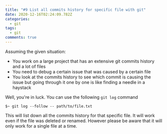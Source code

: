 ```yaml
---
title: "#9 List all commits history for specific file with git"
date: 2020-12-16T02:24:09.782Z
categories:
  - git
tags:
  - git
comments: true
---
```

Assuming the given situation:

- You work on a large project that has an extensive git commits history and a lot of files
- You need to debug a certain issue that was caused by a certain file
- You look at the commits history to see which commit is causing the issue but going through it one by one is like finding a needle in a haystack

Well, you're in luck. You can use the following `git log` command

````
$~ git log --follow -- path/to/file.txt
````

This will list down all the commits history for that specific file. It will work even if the file was deleted or renamed. However please be aware that it will only work for a single file at a time.
